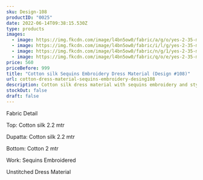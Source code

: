```yaml
---
sku: Design-108
productID: "0025"
date: 2022-06-14T09:38:15.530Z
type: products
images:
  - image: https://img.fkcdn.com/image/l4bn5ow0/fabric/a/g/o/yes-2-35-m-unstitched-2-2-m-design-108-sun-fashion-and-lifestyle-original-imagf8qrrjegvpjy.jpeg
  - image: https://img.fkcdn.com/image/l4bn5ow0/fabric/i/l/g/yes-2-35-m-unstitched-2-2-m-design-108-sun-fashion-and-lifestyle-original-imagf8qrdbrmhapk.jpeg
  - image: https://img.fkcdn.com/image/l4bn5ow0/fabric/n/g/1/yes-2-35-m-unstitched-2-2-m-design-108-sun-fashion-and-lifestyle-original-imagf8qrc4kjvzgy.jpeg
  - image: https://img.fkcdn.com/image/l4bn5ow0/fabric/q/o/e/yes-2-35-m-unstitched-2-2-m-design-108-sun-fashion-and-lifestyle-original-imagf8qrxbav9tv5.jpeg
price: 560
priceBefore: 999
title: "Cotton silk Sequins Embroidery Dress Material (Design #108)"
url: cotton-dress-material-sequins-embroidery-desing108
description: Cotton silk dress material with sequins embroidery and stylish dupatta
stockOut: false
draft: false
---
```

Fabric Detail

Top: Cotton silk 2.2 mtr

Dupatta: Cotton silk 2.2 mtr

Bottom: Cotton 2 mtr

Work: Sequins Embroidered

Unstitched Dress Material